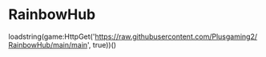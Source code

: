 # RainbowHub

loadstring(game:HttpGet('https://raw.githubusercontent.com/Plusgaming2/RainbowHub/main/main', true))()
